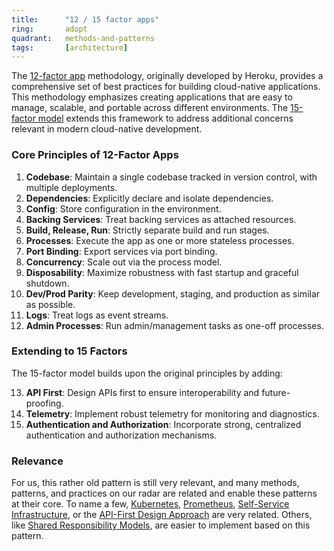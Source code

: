```yaml
---
title:      "12 / 15 factor apps"
ring:       adopt
quadrant:   methods-and-patterns
tags:       [architecture]
---
```


The [12-factor app](https://12factor.net/de/) methodology, originally developed by Heroku, provides a comprehensive set of best practices for building cloud-native applications. This methodology emphasizes creating applications that are easy to manage, scalable, and portable across different environments. The [15-factor model](https://developer.ibm.com/articles/15-factor-applications/) extends this framework to address additional concerns relevant in modern cloud-native development.

### Core Principles of 12-Factor Apps

1. **Codebase**: Maintain a single codebase tracked in version control, with multiple deployments.
2. **Dependencies**: Explicitly declare and isolate dependencies.
3. **Config**: Store configuration in the environment.
4. **Backing Services**: Treat backing services as attached resources.
5. **Build, Release, Run**: Strictly separate build and run stages.
6. **Processes**: Execute the app as one or more stateless processes.
7. **Port Binding**: Export services via port binding.
8. **Concurrency**: Scale out via the process model.
9. **Disposability**: Maximize robustness with fast startup and graceful shutdown.
10. **Dev/Prod Parity**: Keep development, staging, and production as similar as possible.
11. **Logs**: Treat logs as event streams.
12. **Admin Processes**: Run admin/management tasks as one-off processes.

### Extending to 15 Factors

The 15-factor model builds upon the original principles by adding:

13. **API First**: Design APIs first to ensure interoperability and future-proofing.
14. **Telemetry**: Implement robust telemetry for monitoring and diagnostics.
15. **Authentication and Authorization**: Incorporate strong, centralized authentication and authorization mechanisms.

### Relevance

For us, this rather old pattern is still very relevant, and many methods, patterns, and practices on our radar are related and enable these patterns at their core. To name a few, [Kubernetes](/platforms-and-aoe-services/kubernetes/), [Prometheus](/platforms-and-aoe-services/prometheus/), [Self-Service Infrastructure](/platforms-and-aoe-services/self-service-infrastructure/), or the [API-First Design Approach](/methods-and-patterns/api-first-design-approach/) are very related. Others, like [Shared Responsibility Models](/methods-and-patterns/shared-responsibility/), are easier to implement based on this pattern.
